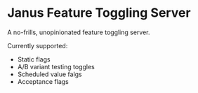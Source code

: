 # Janus Feature Toggling Server

A no-frills, unopinionated feature toggling server.

Currently supported:
  - Static flags
  - A/B variant testing toggles
  - Scheduled value falgs
  - Acceptance flags

